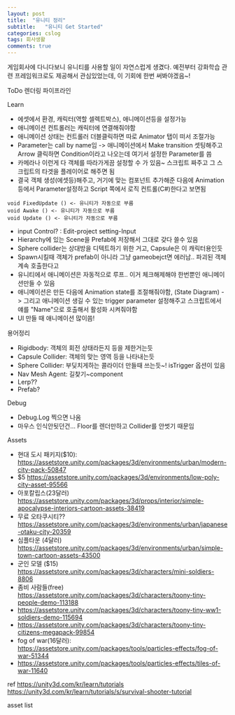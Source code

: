 ```yaml
---
layout: post
title:  "유니티 정리"
subtitle:   "유니티 Get Started"
categories: cslog
tags: 회사생활
comments: true
---
```


게임회사에 다니다보니 유니티를 사용할 일이 자연스럽게 생겼다. 예전부터 강화학습 관련 프레임워크로도 제공해서 관심있었는데, 이 기회에 한번 써봐야겠음~!

ToDo
렌더링 파이프라인

Learn
- 에셋에서 환경, 캐릭터(역할 셀렉트박스), 애니메이션등을 설정가능
- 애니메이션 컨트롤러는 캐릭터에 연결해줘야함
- 애니메이션 상태는 컨트롤러 더블클릭하면 따로 Animator 탭이 떠서 조절가능
- Parameter는 call by name임 -> 애니메이션에서 Make transition 셋팅해주고 Arrow 클릭하면 Condition이라고 나오는데 여기서 설정한 Parameter를 씀
- 카메라나 이런게 다 객체를 따라가게끔 설정할 수 가 있음~ 스크립트 짜주고 그 스크립트의 타겟을 플레이어로 해주면 됨
- 결국 객체 생성(에셋등)해주고, 거기에 맞는 컴포넌트 추가해준 다음에 Animation등에서 Parameter설정하고 Script 쪽에서 로직 컨트롤(C#)한다고 보면됨
```
void FixedUpdate () <- 유니티가 자동으로 부름
void Awake () <- 유니티가 자동으로 부름
void Update () <- 유니티가 자동으로 부름
```
- input Control? : Edit-project setting-Input
- Hierarchy에 있는 Scene을 Prefab에 저장해서 그대로 갖다 쓸수 있음
- Sphere collider는 상대방을 디텍트하기 위한 거고, Capsule은 이 캐릭터용인듯
- Spawn시킬때 객체가 prefab이 아니라 그냥 gameobejct면 에러남.. 파괴된 객체 계속 호출한다고
- 유니티에서 애니메이션은 자동적으로 루프.. 이거 체크해제해야 한번뿐인 애니메이션만들 수 있음
- 애니메이션은 만든 다음에 Animation state를 조절해줘야함, (State Diagram) -> 그리고 애니메이션 생길 수 있는 trigger parameter 설정해주고 스크립트에서 얘를 "Name"으로 호출해서 활성화 시켜줘야함
- UI 만들 때 애니메이션 많이씀!

용어정리
- Rigidbody: 객체의 회전 상태라든지 등을 제한거는듯
- Capsule Collider: 객체의 맞는 영역 등을 나타내는듯
- Sphere Collider: 부딪치게하는 콜라이더 만들때 쓰는듯~! isTrigger 옵션이 있음
- Nav Mesh Agent: 길찾기~component
- Lerp??
- Prefab?

Debug
- Debug.Log 찍으면 나옴
- 마우스 인식안됫던건... Floor를 렌더만하고 Collider를 안썻기 때문임

Assets
- 현대 도시 패키지($10): https://assetstore.unity.com/packages/3d/environments/urban/modern-city-pack-50847
- $5 https://assetstore.unity.com/packages/3d/environments/low-poly-city-asset-95566
- 아포칼립스(23달러) https://assetstore.unity.com/packages/3d/props/interior/simple-apocalypse-interiors-cartoon-assets-38419
- 무료 오타쿠시티?? https://assetstore.unity.com/packages/3d/environments/urban/japanese-otaku-city-20359
- 심플타운 (4달러) https://assetstore.unity.com/packages/3d/environments/urban/simple-town-cartoon-assets-43500
- 군인 모델 ($15) https://assetstore.unity.com/packages/3d/characters/mini-soldiers-8806
- 좀비 사람들(free) https://assetstore.unity.com/packages/3d/characters/toony-tiny-people-demo-113188
- https://assetstore.unity.com/packages/3d/characters/toony-tiny-ww1-soldiers-demo-115694
- https://assetstore.unity.com/packages/3d/characters/toony-tiny-citizens-megapack-99854
- fog of war(16달러): https://assetstore.unity.com/packages/tools/particles-effects/fog-of-war-51344
- https://assetstore.unity.com/packages/tools/particles-effects/tiles-of-war-11640


ref
https://unity3d.com/kr/learn/tutorials
https://unity3d.com/kr/learn/tutorials/s/survival-shooter-tutorial

asset list
